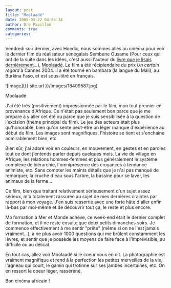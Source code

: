 ```yaml
---
layout: post
title: "Moolaadé"
date: 2005-03-22 04:56:34
author: Dre Papillon
comments: true
categories: 
---
```



Vendredi soir dernier, avec Hoedic, nous sommes allés au cinéma pour voir le dernier film du réalisateur sénégalais Sembene Ousame (Pour ceux qui ont de la suite dans les idées, c'est aussi l'auteur du [livre que je lisais dernièrement](http://mon-ile.net/carnet/blog1242.html)...), [Moolaadé](http://www.allocine.fr/film/fichefilm.html?cfilm=56868).  Le film a été récipiendaire du prix *Un certain regard* à Cannes 2004.  Il a été tourné en bambara (la langue du Mali), au Burkina Faso, et est sous-titré en français.

![Image]({{ site.url }}/images/18409587.jpg)
<div class="photoattrib">Moolaadé</div>



J'ai été très (positivement) impressionnée par le film, mon tout premier en provenance d'Afrique.  Ce n'était pas seulement bon parce que je me prépare à y aller cet été ou parce que je suis sensibilisée à la question de l'excision (thème principal du film).  Le jeu des acteurs était plus qu'honorable, bien qu'on sente peut-être un léger manque d'expérience au début du film.  Les images sont magnifiques, l'histoire se tient et s'enchaîne admirablement bien, etc.

Bien sûr, j'ai adoré voir en couleurs, en mouvement, en gestes et en paroles tout ce dont j'entends parler depuis quelques mois.  La vie de village en Afrique, les relations hommes-femmes et plus généralement le système complexe de hiérarchie, l'omniprésence des croyances à tendance animiste, etc.  Sans compter les maints détails que je n'ai pas manqué de remarquer, la cruche d'eau sous l'arbre, la bassine pour se laver, les animaux de la ferme...

Ce film, bien que traitant relativement sérieusement d'un sujet assez sérieux, m'a totalement rassurée au sujet de mes dernières craintes par rapport à mon voyage.  J'en suis ressortie avec une forte hâte d'aller enfin là-bas par moi-même et de découvrir tout ça, le reste et plus encore.

Ma formation à Mer et Monde achève, ce week-end était le dernier complet de formation, et il ne reste ensuite que deux petits dimanches soirs.  Je commence effectivement à me sentir "prête" (même si on ne l'est jamais vraiment...), à ne plus avoir 1000 questions qui me brûlent constamment les lèvres, et sentir que je possède les moyens de faire face à l'imprévisible, au difficile ou au délicat.

En tout cas, allez voir Moolaadé si le coeur vous en dit.  La photographie est vraiment magnifique et rend à la perfection les petites merveilles de la vie, l'agneau qui court, le gamin qui trotinne sur ses jambes incertaines, etc.  On en ressort le coeur léger, rasséréné.

Bon cinéma africain !